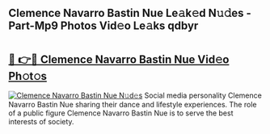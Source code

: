 ## Clemence Navarro Bastin Nue Le𝚊k𝚎d N𝚞𝚍es - Part-Mp9 Photos Vid𝚎o Le𝚊ks qdbyr

# <h2><a href="http://fb8wtr.evod.top/?m=Clemence+Navarro+Bastin+Nue">🔗 👉🔴 Clemence Navarro Bastin Nue Vid𝚎o Ph𝚘t𝚘s</a></h2>

[![Clemence Navarro Bastin Nue N𝚞d𝚎s](https://i.imgur.com/8V9OHl7.gif)](http://fb8wtr.evod.top/?m=Clemence+Navarro+Bastin+Nue)
Social media personality Clemence Navarro Bastin Nue sharing their dance and lifestyle experiences. The role of a public figure Clemence Navarro Bastin Nue is to serve the best interests of society. 
